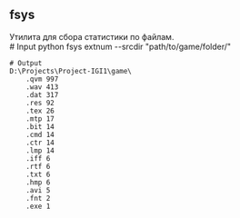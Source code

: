 ## fsys

Утилита для сбора статистики по файлам.</br>
    # Input
    python fsys extnum --srcdir "path/to/game/folder/"
	
	# Output
	D:\Projects\Project-IGI1\game\
        .qvm 997
        .wav 413
        .dat 317
        .res 92
        .tex 26
        .mtp 17
        .bit 14
        .cmd 14
        .ctr 14
        .lmp 14
        .iff 6
        .rtf 6
        .txt 6
        .hmp 6
        .avi 5
        .fnt 2
        .exe 1
